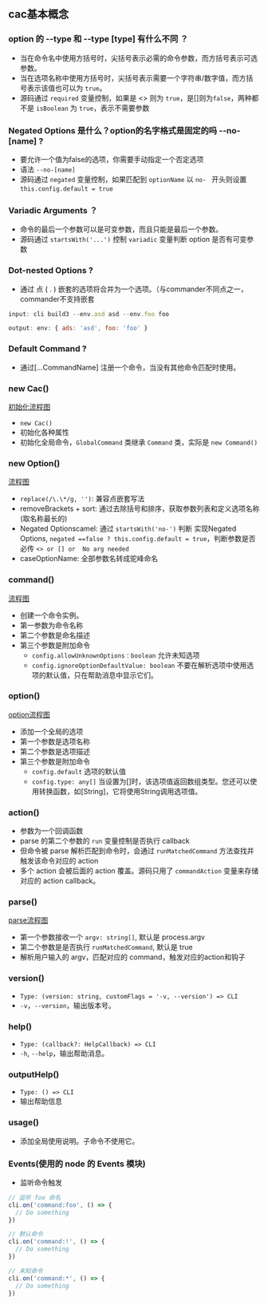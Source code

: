 ## cac基本概念
### option 的 --type <type> 和 --type [type] 有什么不同 ？ 
- 当在命令名中使用方括号时，尖括号表示必需的命令参数，而方括号表示可选参数。
- 当在选项名称中使用方括号时，尖括号表示需要一个字符串/数字值，而方括号表示该值也可以为 `true`。
- 源码通过 `required` 变量控制，如果是 <> 则为 `true`，是[]则为`false`，两种都不是 `isBoolean` 为 `true`，表示不需要参数
  
### Negated Options 是什么？option的名字格式是固定的吗 --no-[name] ?
- 要允许一个值为false的选项，你需要手动指定一个否定选项 
- 语法 `--no-[name]`
- 源码通过 `negated` 变量控制，如果匹配到 `optionName` 以 `no- ` 开头则设置 `this.config.default = true`

### Variadic Arguments ？
- 命令的最后一个参数可以是可变参数，而且只能是最后一个参数。
- 源码通过 `startsWith('...')` 控制 `variadic` 变量判断 option 是否有可变参数
  
### Dot-nested Options ? 
- 通过 点 ( . ) 嵌套的选项将合并为一个选项。（与commander不同点之一，commander不支持嵌套
```js
input: cli build3 --env.asd asd --env.foo foo

output: env: { ads: 'asd', foo: 'foo' } 
```
### Default Command ?
- 通过[...CommandName] 注册一个命令，当没有其他命令匹配时使用。


### new Cac()
[初始化流程图](./flow/new%20Cac.svg)
- `new Cac()`
- 初始化各种属性
- 初始化全局命令，`GlobalCommand` 类继承 `Command` 类，实际是 `new Command()`


### new Option()
[流程图](./flow/new%20Option.svg)
- `replace(/\.\*/g, '')`: 兼容点嵌套写法
- removeBrackets + sort: 通过去除括号和排序，获取参数列表和定义选项名称(取名称最长的)
- Negated Optionscamel: 通过 `startsWith('no-')` 判断 实现Negated Options, `negated ==false ? this.config.default = true`，判断参数是否必传 `<> or [] or  No arg needed`
- caseOptionName: 全部参数名转成驼峰命名

### command()
[流程图](./flow/command.svg)
- 创建一个命令实例。
- 第一参数为命令名称
- 第二个参数是命名描述
- 第三个参数是附加命令
  - `config.allowUnknownOptions：boolean` 允许未知选项
  - `config.ignoreOptionDefaultValue: boolean` 不要在解析选项中使用选项的默认值，只在帮助消息中显示它们。

### option()
[option流程图](./flow/option.svg)
- 添加一个全局的选项
- 第一个参数是选项名称
- 第二个参数是选项描述
- 第三个参数是附加命令
  - `config.default` 选项的默认值
  - `config.type: any[]` 当设置为[]时，该选项值返回数组类型。您还可以使用转换函数，如[String]，它将使用String调用选项值。

### action()
- 参数为一个回调函数
- parse 的第二个参数的 `run` 变量控制是否执行 callback
- 但命令被 parse 解析匹配到命令时，会通过 `runMatchedCommand` 方法查找并触发该命令对应的 action
- 多个 action 会被后面的 action 覆盖。源码只用了  `commandAction` 变量来存储对应的 action callback。

### parse()
[parse流程图](./flow/parse.svg)
- 第一个参数接收一个 `argv: string[]`, 默认是 process.argv
- 第二个参数是是否执行 `runMatchedCommand`, 默认是 true
- 解析用户输入的 argv，匹配对应的 command，触发对应的action和钩子

### version()
- `Type: (version: string, customFlags = '-v, --version') => CLI`
- `-v`，`--version`，输出版本号。

### help()
- `Type: (callback?: HelpCallback) => CLI`
- `-h`, `--help`，输出帮助消息。

### outputHelp()
- `Type: () => CLI`
- 输出帮助信息

### usage()
- 添加全局使用说明。子命令不使用它。
  
### Events(使用的 node 的 Events 模块)
- 监听命令触发
```ts
// 监听 foo 命名
cli.on('command:foo', () => {
  // Do something
})

// 默认命令
cli.on('command:!', () => {
  // Do something
})

// 未知命令
cli.on('command:*', () => {
  // Do something
})
```